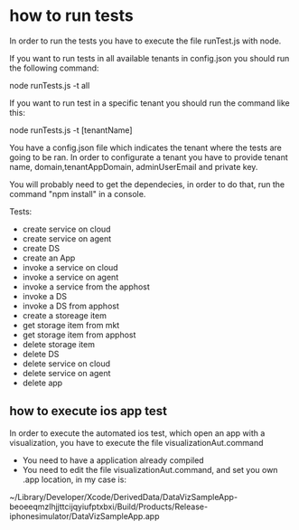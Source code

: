# how to run tests

In order to run the tests you have to execute the file runTest.js with node.

If you want to run tests in all available tenants in config.json you should run the following command:

node runTests.js -t all

If you want to run test in a specific tenant you should run the command like this:

node runTests.js -t [tenantName]

You have a config.json file which indicates the tenant where the tests are going to be ran.
In order to configurate a tenant you have to provide tenant name, domain,tenantAppDomain, adminUserEmail and private key.

You will probably need to get the dependecies, in order to do that, run the command "npm install" in a console.

Tests:
- create service on cloud
- create service on agent
- create DS
- create an App
- invoke a service on cloud
- invoke a service on agent
- invoke a service from the apphost
- invoke a DS
- invoke a DS from apphost
- create a storeage item
- get storage item from mkt
- get storage item from apphost
- delete storage item
- delete DS
- delete service on cloud
- delete service on agent
- delete app

## how to execute ios app test

In order to execute the automated ios test, which open an app with a visualization, you have to execute the file visualizationAut.command

- You need to have a application already compiled
- You need to edit the file visualizationAut.command, and set you own .app location, in my case is:

~/Library/Developer/Xcode/DerivedData/DataVizSampleApp-beoeeqmzlhjjttcijqyiufptxbxi/Build/Products/Release-iphonesimulator/DataVizSampleApp.app
